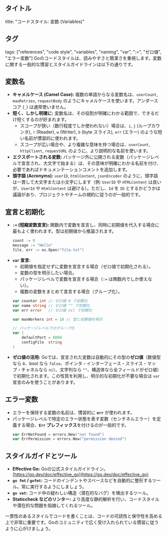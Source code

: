 ## タイトル
title: "コードスタイル: 変数 (Variables)"
## タグ
tags: ["references", "code style", "variables", "naming", "var", ":=", "ゼロ値", "エラー変数"]
Goのコードスタイルは、読みやすさと簡潔さを重視します。変数に関する一般的な慣習とスタイルガイドラインは以下の通りです。

## 変数名

*   **キャメルケース (Camel Case):** 複数の単語からなる変数名は、`userCount`, `maxRetries`, `requestBody` のようにキャメルケースを使います。アンダースコア (`_`) は通常使いません。
*   **短く、しかし明確に:** 変数名は、その役割が明確にわかる範囲で、できるだけ短くするのが好まれます。
    *   スコープが狭い（数行程度でしか使われない）場合は、`i`, `j` (ループカウンタ), `r` (Reader), `w` (Writer), `b` (byte スライス), `err` (エラー) のような短い名前が慣習的に使われます。
    *   スコープが広い場合や、より複雑な意味を持つ場合は、`userCount`, `httpClient`, `requestURL` のように、より説明的な名前を使います。
*   **エクスポートされる変数:** パッケージ外に公開される変数（パッケージレベルで宣言され、大文字で始まる）は、その意味が明確にわかる名前を付け、必要であればドキュメンテーションコメントを追加します。
*   **頭字語 (Acronyms):** `userID`, `htmlContent`, `jsonEncoder` のように、頭字語は一貫して大文字または小文字にします（例: `UserID` や `HTMLContent` は良いが、`UserId` や `HtmlContent` は避ける）。ただし、`Id` を `ID` とするかどうかは議論があり、プロジェクトやチームの規約に従うのが一般的です。

## 宣言と初期化

*   **`:=` (短縮変数宣言):** 関数内で変数を宣言し、同時に初期値を代入する場合に最もよく使われます。型は初期値から推論されます。
    ```go
    count := 0
    message := "Hello"
    file, err := os.Open("file.txt")
    ```
*   **`var` 宣言:**
    *   初期値を指定せずに変数を宣言する場合（ゼロ値で初期化される）。
    *   変数の型を明示したい場合。
    *   パッケージレベルで変数を宣言する場合（`:=` は関数内でしか使えない）。
    *   複数の変数をまとめて宣言する場合（グループ化）。
    ```go
    var counter int // ゼロ値 0 で初期化
    var name string // ゼロ値 "" で初期化
    var err error   // ゼロ値 nil で初期化

    var maxWorkers int = 10 // 型と初期値を明示

    // パッケージレベルでのグループ化
    var (
        defaultPort = 8080
        configFile  string
    )
    ```
*   **ゼロ値の活用:** Goでは、宣言された変数は自動的にその型の**ゼロ値**（数値型なら `0`、bool なら `false`、ポインタ・インターフェース・スライス・マップ・チャネルなら `nil`、文字列なら `""`、構造体なら全フィールドがゼロ値）で初期化されます。この性質を利用し、明示的な初期化が不要な場合は `var` 宣言のみを使うことがあります。

## エラー変数

*   エラーを保持する変数の名前は、慣習的に **`err`** が使われます。
*   パッケージレベルで特定のエラー状態を表す変数（センチネルエラー）を定義する場合、**`Err` プレフィックス**を付けるのが一般的です。
    ```go
    var ErrNotFound = errors.New("not found")
    var ErrPermission = errors.New("permission denied")
    ```

## スタイルガイドとツール

*   **Effective Go:** Goの公式スタイルガイドライン。[https://go.dev/doc/effective_go](https://go.dev/doc/effective_go)
*   **`go fmt` / `gofmt`:** コードのインデントやスペースなどを自動的に整形するツール。常に実行するようにしましょう。
*   **`go vet`:** コード中の疑わしい構造（潜在的なバグ）を検出するツール。
*   **Staticcheck などのリンター:** より高度な静的解析を行い、コードスタイルや潜在的な問題を指摘してくれるツール。

一貫性のあるスタイルでコードを書くことは、コードの可読性と保守性を高める上で非常に重要です。Goのコミュニティで広く受け入れられている慣習に従うように心がけましょう。